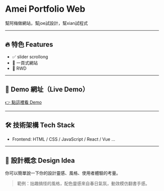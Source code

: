 # Amei Portfolio Web

幫阿梅做網站，幫joe試設計，幫xian試程式

---

## 🔥 特色 Features
- ✅ slider scrollong
- 🎨 一頁式網站
- 📱 RWD 

---

## 🚀 Demo 網址（Live Demo）
[👉 點這裡看 Demo](https://www.youtube.com/watch?v=OFhMGhvW_5I)

---

## 🛠️ 技術架構 Tech Stack
- Frontend: HTML / CSS / JavaScript / React / Vue ...
 
---

## 📐 設計概念 Design Idea
你可以簡單說一下你的設計靈感、風格、使用者體驗的考量。
> 範例：拙趣搞怪的風格，配色靈感來自春日氣氛，動效模仿翻書手感。

